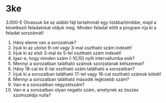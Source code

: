# 3ke
3.000-E 
Olvassuk be az alábbi fájl tartalmmát egy listába/tömbbe, 
majd a következő feladatokat oldjuk meg. 
Minden feladat előtt a program írja ki a feladat sorszámát! 
1. Hány eleme van a sorozatnak? 
2. Írjuk ki az utolsó 9-cel vagy 3-mal osztható szám indexét! 
3. Írjuk ki az első 3-mal és 5-tel osztható szám indexét! 
4. Igaz-e, hogy minden szám (-10,10) nyilt intervallumba esik? 
5. Mennyi a sorozatban található számok szorzatának kétszerese? 
6. Hány 18-cal és 6-tal osztható szám található a sorozatban? 
7. Írjuk ki a sorozatban található 17-tel vagy 18-cal osztható számok köbét! 
8. Mennyi a sorozatban található második legkisebb szám? 
9. Van-e a sorozatban négyzetszám? 
10. Van-e a sorozatban olyan negatív szám, amelynek az összes szomszédja nulla? 
